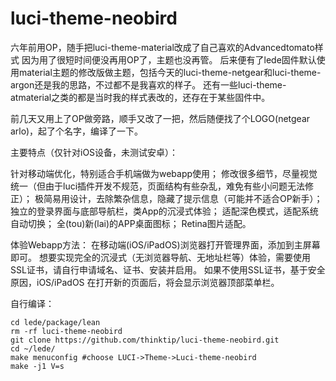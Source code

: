 # luci-theme-neobird

六年前用OP，随手把luci-theme-material改成了自己喜欢的Advancedtomato样式
因为用了很短时间便没再用OP了，主题也没再管。
后来便有了lede固件默认使用material主题的修改版做主题，包括今天的luci-theme-netgear和luci-theme-argon还是我的思路，不过都不是我喜欢的样子。
还有一些luci-theme-atmaterial之类的都是当时我的样式表改的，还存在于某些固件中。

前几天又用上了OP做旁路，顺手又改了一把，然后随便找了个LOGO(netgear arlo)，起了个名字，编译了一下。

主要特点（仅针对iOS设备，未测试安卓）：

针对移动端优化，特别适合手机端做为webapp使用；
修改很多细节，尽量视觉统一（但由于luci插件开发不规范，页面结构有些杂乱，难免有些小问题无法修正）；
极简易用设计，去除繁杂信息，隐藏了提示信息（可能并不适合OP新手）；
独立的登录界面与底部导航栏，类App的沉浸式体验；
适配深色模式，适配系统自动切换；
全(tou)新(lai)的APP桌面图标；
Retina图片适配。

体验Webapp方法：
在移动端(iOS/iPadOS)浏览器打开管理界面，添加到主屏幕即可。
想要实现完全的沉浸式（无浏览器导航、无地址栏等）体验，需要使用SSL证书，请自行申请域名、证书、安装并启用。
如果不使用SSL证书，基于安全原因，iOS/iPadOS 在打开新的页面后，将会显示浏览器顶部菜单栏。

自行编译：

```
cd lede/package/lean  
rm -rf luci-theme-neobird  
git clone https://github.com/thinktip/luci-theme-neobird.git  
cd ~/lede/
make menuconfig #choose LUCI->Theme->Luci-theme-neobird  
make -j1 V=s
```

